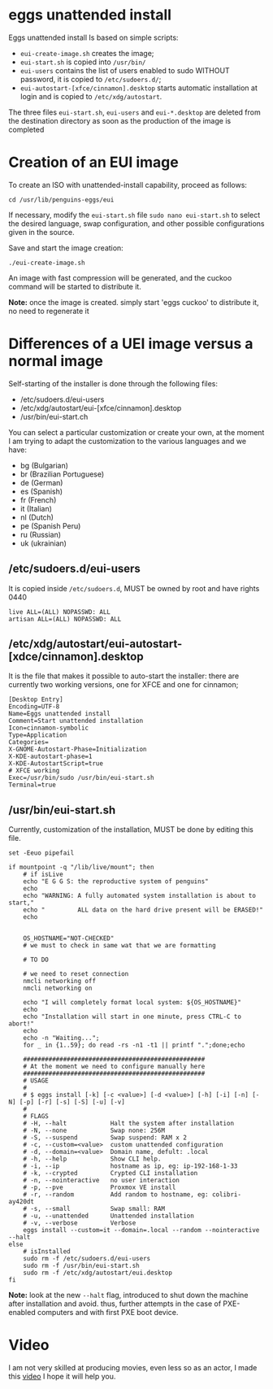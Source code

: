 # eggs unattended install

Eggs unattended install Is based on simple scripts:
* ```eui-create-image.sh``` creates the image;
* ```eui-start.sh``` is copied into ```/usr/bin/```
* ```eui-users``` contains the list of users enabled to sudo WITHOUT password, it is copied to ```/etc/sudoers.d/```;
* ```eui-autostart-[xfce/cinnamon].desktop``` starts automatic installation at login and is copied to ```/etc/xdg/autostart```.

The three files `eui-start.sh`, `eui-users` and `eui-*.desktop` are deleted from the destination directory as soon as the production of the image is completed

# Creation of an EUI image
To create an ISO with unattended-install capability, proceed as follows:

```
cd /usr/lib/penguins-eggs/eui
```
If necessary, modify the `eui-start.sh` file `sudo nano eui-start.sh` to select the desired language, swap configuration, and other possible configurations given in the source. 

Save and start the image creation:
```
./eui-create-image.sh
```

An image with fast compression will be generated, and the cuckoo command will be started to distribute it.

**Note:** once the image is created. simply start 'eggs cuckoo' to distribute it, no need to regenerate it


# Differences of a UEI image versus a normal image

Self-starting of the installer is done through the following files:

* /etc/sudoers.d/eui-users
* /etc/xdg/autostart/eui-[xfce/cinnamon].desktop
* /usr/bin/eui-start.ch

You can select a particular customization or create your own, at the moment I am trying to adapt the customization to the various languages and we have:

* bg (Bulgarian)
* br (Brazilian Portuguese)
* de (German)
* es (Spanish)
* fr (French)
* it (Italian)
* nl (Dutch)
* pe (Spanish Peru)
* ru (Russian)
* uk (ukrainian)

## /etc/sudoers.d/eui-users

It is copied inside `/etc/sudoers.d`, MUST be owned by root and have rights 0440

```
live ALL=(ALL) NOPASSWD: ALL
artisan ALL=(ALL) NOPASSWD: ALL
```

##  /etc/xdg/autostart/eui-autostart-[xdce/cinnamon].desktop
It is the file that makes it possible to auto-start the installer: there are currently two working versions, one for XFCE and one for cinnamon;

```
[Desktop Entry]
Encoding=UTF-8
Name=Eggs unattended install
Comment=Start unattended installation
Icon=cinnamon-symbolic
Type=Application
Categories=
X-GNOME-Autostart-Phase=Initialization
X-KDE-autostart-phase=1
X-KDE-AutostartScript=true
# XFCE working
Exec=/usr/bin/sudo /usr/bin/eui-start.sh
Terminal=true
```

## /usr/bin/eui-start.sh
Currently, customization of the installation, MUST be done by editing this file.

```
set -Eeuo pipefail

if mountpoint -q "/lib/live/mount"; then 
    # if isLive
    echo "E G G S: the reproductive system of penguins"
    echo
    echo "WARNING: A fully automated system installation is about to start,"
    echo "         ALL data on the hard drive present will be ERASED!"
    echo


    OS_HOSTNAME="NOT-CHECKED"
    # we must to check in same wat that we are formatting

    # TO DO

    # we need to reset connection    
    nmcli networking off
    nmcli networking on
    
    echo "I will completely format local system: ${OS_HOSTNAME}"
    echo
    echo "Installation will start in one minute, press CTRL-C to abort!"
    echo 
    echo -n "Waiting...";
    for _ in {1..59}; do read -rs -n1 -t1 || printf ".";done;echo

    ##################################################
    # At the moment we need to configure manually here
    ##################################################
    # USAGE
    #
    # $ eggs install [-k] [-c <value>] [-d <value>] [-h] [-i] [-n] [-N] [-p] [-r] [-s] [-S] [-u] [-v]
    #
    # FLAGS
    # -H, --halt            Halt the system after installation
    # -N, --none            Swap none: 256M
    # -S, --suspend         Swap suspend: RAM x 2
    # -c, --custom=<value>  custom unattended configuration
    # -d, --domain=<value>  Domain name, defult: .local
    # -h, --help            Show CLI help.
    # -i, --ip              hostname as ip, eg: ip-192-168-1-33
    # -k, --crypted         Crypted CLI installation
    # -n, --nointeractive   no user interaction
    # -p, --pve             Proxmox VE install
    # -r, --random          Add random to hostname, eg: colibri-ay420dt
    # -s, --small           Swap small: RAM
    # -u, --unattended      Unattended installation
    # -v, --verbose         Verbose
    eggs install --custom=it --domain=.local --random --nointeractive --halt
else  
    # isInstalled
    sudo rm -f /etc/sudoers.d/eui-users
    sudo rm -f /usr/bin/eui-start.sh
    sudo rm -f /etc/xdg/autostart/eui.desktop
fi
```
**Note:** look at the new `--halt` flag, introduced to shut down the machine after installation and avoid. thus, further attempts in the case of PXE-enabled computers and with first PXE boot device.

# Video
I am not very skilled at producing movies, even less so as an actor, I made this [video](https://youtu.be/QBjkxxoc8ho) I hope it will help you.
